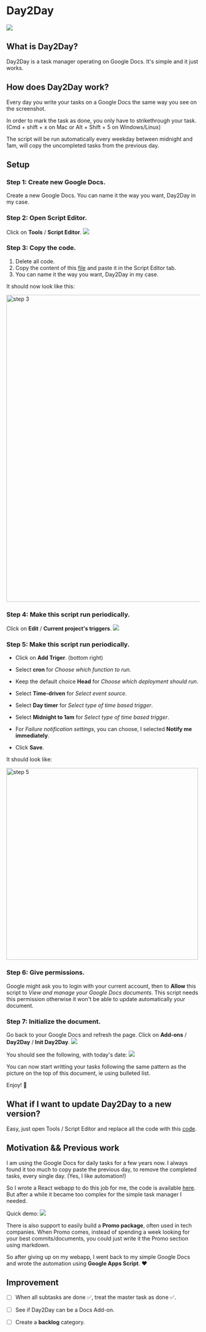 # Day2Day

![](Images/Demo_Day2Day_full.png)

## What is Day2Day?

Day2Day is a task manager operating on Google Docs.
It's simple and it just works.


## How does Day2Day work?

Every day you write your tasks on a Google Docs the same way you see on the screenshot.

In order to mark the task as done, you only have to strikethrough your task. (Cmd + shift + x on Mac or Alt + Shift + 5 on Windows/Linux)

The script will be run automatically every weekday between midnight and 1am, will copy the uncompleted tasks from the previous day.

## Setup

### Step 1: Create new Google Docs.

Create a new Google Docs.
You can name it the way you want, Day2Day in my case.

### Step 2: Open Script Editor.

Click on **Tools** / **Script Editor**.
![](Images/Tuto_step2.png)

### Step 3: Copy the code.

1. Delete all code.
2. Copy the content of this [file](https://raw.githubusercontent.com/papay0/Day2Day/master/Code.gs) and paste it in the Script Editor tab.
3. You can name it the way you want, Day2Day in my case.

It should now look like this:

<img src="Images/Tuto_step3.png" alt="step 3" height="800"/>

### Step 4: Make this script run periodically.

Click on **Edit** / **Current project's triggers**.
![](Images/Tuto_step4.png)

### Step 5: Make this script run periodically.

- Click on **Add Triger**. (bottom right)

- Select **cron** for *Choose which function to run*.
- Keep the default choice **Head** for *Choose which deployment should run*.
- Select **Time-driven** for *Select event source*.
- Select **Day timer** for *Select type of time based trigger*.
- Select **Midnight to 1am** for *Select type of time based trigger*.
- For *Failure notification settings*, you can choose, I selected **Notify me immediately**.
- Click **Save**.

It should look like:

<img src="Images/Tuto_step5.png" alt="step 5" height="500"/>

### Step 6: Give permissions.

Google might ask you to login with your current account, then to **Allow** this script to *View and manage your Google Docs documents*.
This script needs this permission otherwise it won't be able to update automatically your document.

### Step 7: Initialize the document.

Go back to your Google Docs and refresh the page.
Click on **Add-ons** / **Day2Day** / **Init Day2Day**.
![](Images/Tuto_step7_1.png)

You should see the following, with today's date:
![](Images/Tuto_step7_2.png)

You can now start writting your tasks following the same pattern as the picture on the top of this document, ie using bulleted list.

Enjoy! 🥳

## What if I want to update Day2Day to a new version?

Easy, just open Tools / Script Editor and replace all the code with this [code](https://raw.githubusercontent.com/papay0/Day2Day/master/Code.gs).

## Motivation && Previous work

I am using the Google Docs for daily tasks for a few years now.
I always found it too much to copy paste the previous day, to remove the completed tasks, every single day. (Yes, I like automation!)

So I wrote a React webapp to do this job for me, the code is available [here](https://github.com/papay0/day-to-day).
But after a while it became too complex for the simple task manager I needed.

Quick demo:
![](Images/Demo_daytoday.gif)

There is also support to easily build a **Promo package**, often used in tech companies.
When Promo comes, instead of spending a week looking for your best commits/documents, you could just write it the Promo section using markdown.

So after giving up on my webapp, I went back to my simple Google Docs and wrote the automation using **Google Apps Script**. ❤️

## Improvement

- [ ] When all subtasks are done ✅, treat the master task as done ✅.
- [ ] See if Day2Day can be a Docs Add-on.
- [ ] Create a **backlog** category.


